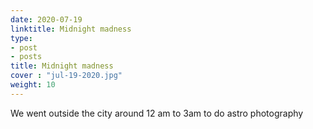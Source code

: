 ```yaml
---
date: 2020-07-19
linktitle: Midnight madness
type:
- post
- posts
title: Midnight madness
cover : "jul-19-2020.jpg"
weight: 10
---
```

We went outside the city around 12 am to 3am to do astro photography


